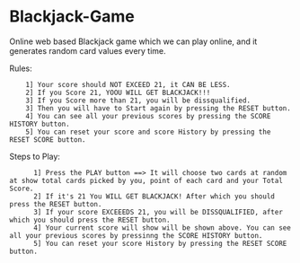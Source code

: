 # Blackjack-Game
Online web based Blackjack game which we can play online, and it generates random card values every time.

Rules:  
        
        1] Your score should NOT EXCEED 21, it CAN BE LESS.
        2] If you Score 21, YOOU WILL GET BLACKJACK!!!
        3] If you Score more than 21, you will be dissqualified.
        3] Then you will have to Start again by pressing the RESET button.
        4] You can see all your previous scores by pressing the SCORE HISTORY button.
        5] You can reset your score and score History by pressing the RESET SCORE button.


Steps to Play:
          
          1] Press the PLAY button ==> It will choose two cards at random at show total cards picked by you, point of each card and your Total Score.
          2] If it's 21 You WILL GET BLACKJACK! After which you should press the RESET button.
          3] If your score EXCEEEDS 21, you will be DISSQUALIFIED, after which you should press the RESET button.
          4] Your current score will show will be shown above. You can see all your previous scores by pressinng the SCORE HISTORY button. 
          5] You can reset your score History by pressing the RESET SCORE button.
